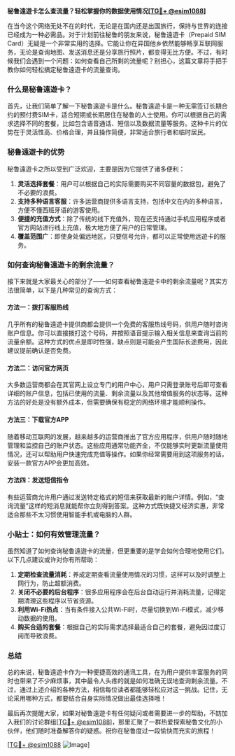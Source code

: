 **秘鲁遠遊卡怎么查流量？轻松掌握你的数据使用情况[[TG💪+ @esim1088](https://t.me/s/esim1088)]**

在当今这个网络无处不在的时代，无论是在国内还是出国旅行，保持与世界的连接已经成为一种必需品。对于计划前往秘鲁的朋友来说，秘鲁遠遊卡（Prepaid SIM Card）无疑是一个非常实用的选择。它能让你在异国他乡依然能够畅享互联网服务，无论是查询地图、发送消息还是分享旅行照片，都变得无比方便。不过，有时候我们会遇到一个问题：如何查看自己所剩的流量呢？别担心，这篇文章将手把手教你如何轻松搞定秘鲁遠遊卡的流量查询。

### 什么是秘鲁遠遊卡？

首先，让我们简单了解一下秘鲁遠遊卡是什么。秘鲁遠遊卡是一种无需签订长期合约的预付费SIM卡，适合短期或长期居住在秘鲁的人士使用。你可以根据自己的需求选择不同的套餐，比如包含语音通话、短信以及数据流量等服务。这种卡片的优势在于灵活性高、价格合理，并且操作简便，非常适合旅行者和临时居民。

### 秘鲁遠遊卡的优势

秘鲁遠遊卡之所以受到广泛欢迎，主要是因为它提供了诸多便利：

1. **灵活选择套餐**：用户可以根据自己的实际需要购买不同容量的数据包，避免了不必要的浪费。
2. **支持多种语言客服**：许多运营商提供多语言支持，包括中文在内的多种语言，方便不懂西班牙语的游客使用。
3. **便捷的充值方式**：除了传统的线下充值外，现在还支持通过手机应用程序或者官方网站进行线上充值，极大地方便了用户的日常管理。
4. **覆盖范围广**：即使身处偏远地区，只要信号允许，都可以正常使用远遊卡的服务。

### 如何查询秘鲁遠遊卡的剩余流量？

接下来就是大家最关心的部分了——如何查看秘鲁遠遊卡中的剩余流量呢？其实方法很简单，以下是几种常见的查询方式：

#### 方法一：拨打客服热线
几乎所有的秘鲁遠遊卡提供商都会提供一个免费的客服热线号码，供用户随时咨询账户信息。你可以直接拨打这个号码，并按照语音提示输入相关信息来查询当前的流量余额。这种方式的优点是即时性强，缺点则是可能会产生国际长途费用，因此建议提前确认是否免费。

#### 方法二：访问官方网页
大多数运营商都会在其官网上设立专门的用户中心，用户只需登录账号后即可查看详细的账户信息，包括已使用的流量、剩余流量以及其他增值服务的状态等。这种方法的好处是没有额外成本，但需要确保有稳定的网络环境才能顺利操作。

#### 方法三：下载官方APP
随着移动互联网的发展，越来越多的运营商推出了官方应用程序，供用户随时随地管理和监控自己的账户状态。这些应用通常功能齐全，不仅能够实时更新流量使用情况，还可以帮助用户快速完成充值等操作。如果你经常需要用到这项服务的话，安装一款官方APP会更加高效。

#### 方法四：发送短信指令
有些运营商允许用户通过发送特定格式的短信来获取最新的账户详情。例如，“查询流量”这样的短消息就能帮你立刻得到答案。这种方式既快捷又经济实惠，非常适合那些不太习惯使用智能手机或电脑的人群。

### 小贴士：如何有效管理流量？

虽然知道了如何查询秘鲁遠遊卡的流量，但更重要的是学会如何合理地使用它们。以下几点建议或许对你有所帮助：

1. **定期检查流量消耗**：养成定期查看流量使用情况的习惯，这样可以及时调整上网行为，防止超额消费。
2. **关闭不必要的后台程序**：很多应用程序会在后台自动运行并消耗流量，记得定期清理这些程序以节省资源。
3. **利用Wi-Fi热点**：当有条件接入公共Wi-Fi时，尽量切换到Wi-Fi模式，减少移动数据的使用。
4. **购买合适的套餐**：根据自己的实际需求选择最适合自己的套餐，避免因过度订阅而导致浪费。

### 总结

总的来说，秘鲁遠遊卡作为一种便捷高效的通讯工具，在为用户提供丰富服务的同时也带来了不少麻烦事，其中最令人头疼的就是如何准确无误地查询剩余流量。不过，通过上述介绍的各种方法，相信每位读者都能够轻松应对这一挑战。记住，无论采用哪种方式，都要结合自身实际情况做出最佳选择哦！

最后再次提醒大家，如果对秘鲁遠遊卡有任何疑问或者需要进一步的帮助，不妨加入我们的讨论群组[[TG💪+ @esim1088](https://t.me/s/esim1088)]，那里汇聚了一群热爱探索秘鲁文化的小伙伴，他们随时准备解答你的疑惑。祝你在秘鲁度过一段愉快而充实的旅程！

[[TG💪+ @esim1088](https://t.me/s/esim1088) ![Image](https://i.postimg.cc/4NQfJmqS/Snipaste-2025-05-13-00-14-12.png)]